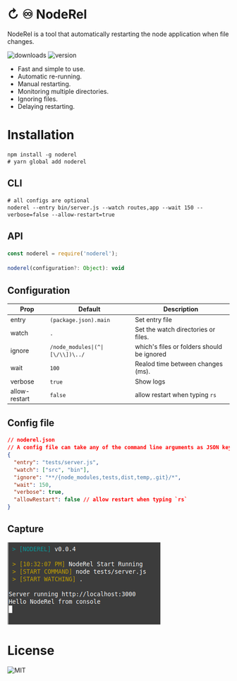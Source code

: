 # ↻ ♾️ NodeRel
NodeRel is a tool that automatically restarting the node application when file changes.

![downloads](https://badgen.net/npm/dt/noderel) ![version](http://img.shields.io/npm/v/noderel.svg?style=flat-square)

- Fast and simple to use.
- Automatic re-running.
- Manual restarting.
- Monitoring multiple directories.
- Ignoring files.
- Delaying restarting.

# Installation
```shell
npm install -g noderel 
# yarn global add noderel
```

## CLI
```shell
# all configs are optional 
noderel --entry bin/server.js --watch routes,app --wait 150 --verbose=false --allow-restart=true
```

## API
```js
const noderel = require('noderel');

noderel(configuration?: Object): void
```

## Configuration

| Prop     | Default                          | Description                   |
|----------|----------------------------------|-------------------------------|
|entry     | `(package.json).main`            | Set entry file |
|watch     | `.`                              | Set the watch directories or files. |
|ignore    | `/node_modules\|(^\|[\/\\])\../` | which\'s files or folders should be ignored |
|wait      | `100`                            | Realod time between changes (ms). |
|verbose   | `true`                          | Show logs |
|allow-restart | `false` | allow restart when typing `rs`|

## Config file
```json
// noderel.json
// A config file can take any of the command line arguments as JSON key values, for example:
{
  "entry": "tests/server.js",
  "watch": ["src", "bin"],
  "ignore": "**/{node_modules,tests,dist,temp,.git}/*",
  "wait": 150,
  "verbose": true,
  "allowRestart": false // allow restart when typing `rs`
}
```

## Capture
![Capture](capture.png)

# License
![MIT](https://badgen.net/npm/license/noderel)
